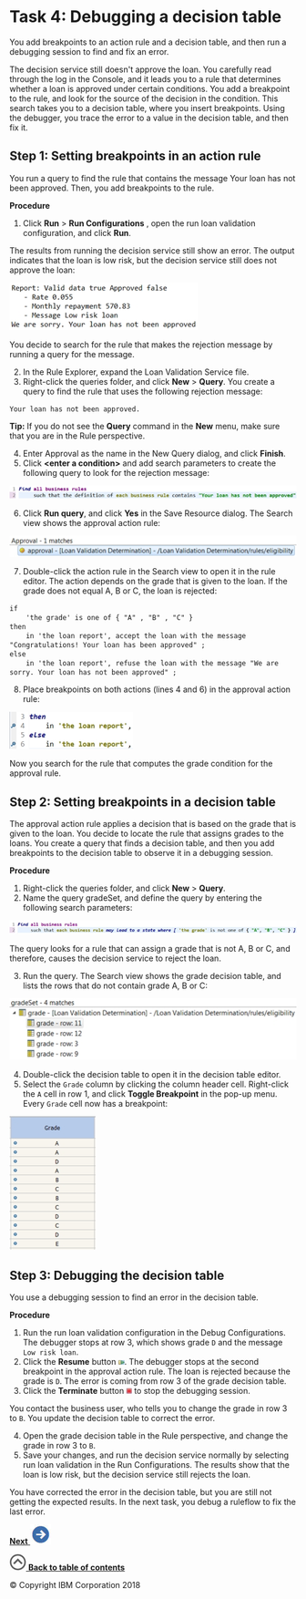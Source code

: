 # Task 4: Debugging a decision table

You add breakpoints to an action rule and a decision table, and then run a debugging session to find and fix an error.

The decision service still doesn't approve the loan. You carefully read through the log in the Console, and it leads you to a rule that determines whether a loan is approved under certain conditions. You add a breakpoint to the rule, and look for the source of the decision in the condition. This search takes you to a decision table, where you insert breakpoints. Using the debugger, you trace the error to a value in the decision table, and then fix it.

## Step 1: Setting breakpoints in an action rule

You run a query to find the rule that contains the message Your loan has not been approved. Then, you add breakpoints to the rule.

**Procedure**
1.   Click **Run** \> **Run Configurations** , open the run loan validation configuration, and click **Run**. 

The results from running the decision service still show an error. The output indicates that the loan is low risk, but the decision service still does not approve the loan:

![Image shows the results.](../tut_cloud_rd_debug_ghimages/scrn_debug_results.jpg)

You decide to search for the rule that makes the rejection message by running a query for the message.

2.   In the Rule Explorer, expand the Loan Validation Service file. 
3.   Right-click the queries folder, and click **New** \> **Query**. You create a query to find the rule that uses the following rejection message:

    Your loan has not been approved.

**Tip:** If you do not see the **Query** command in the **New** menu, make sure that you are in the Rule perspective.

4.   Enter Approval as the name in the New Query dialog, and click **Finish**. 
5.   Click **<enter a condition\>** and add search parameters to create the following query to look for the rejection message: 

![Image shows the approval query.](../tut_cloud_rd_debug_ghimages/scrn_debug_qapproval.jpg)

6.   Click **Run query**, and click **Yes** in the Save Resource dialog. The Search view shows the approval action rule:

![Image shows the approval query results.](../tut_cloud_rd_debug_ghimages/scrn_debug_result2.jpg)

7.   Double-click the action rule in the Search view to open it in the rule editor. The action depends on the grade that is given to the loan. If the grade does not equal A, B or C, the loan is rejected:

    
    if 
        'the grade' is one of { "A" , "B" , "C" } 
    then 
        in 'the loan report', accept the loan with the message "Congratulations! Your loan has been approved" ;
    else 
        in 'the loan report', refuse the loan with the message "We are sorry. Your loan has not been approved" ;
    
    

8.   Place breakpoints on both actions \(lines 4 and 6\) in the approval action rule: 

![Image shows the breakpoints in the approval rule.](../tut_cloud_rd_debug_ghimages/scrn_debug_bprule.jpg)

Now you search for the rule that computes the grade condition for the approval rule.


## Step 2: Setting breakpoints in a decision table

The approval action rule applies a decision that is based on the grade that is given to the loan. You decide to locate the rule that assigns grades to the loans. You create a query that finds a decision table, and then you add breakpoints to the decision table to observe it in a debugging session.

**Procedure**
1.   Right-click the queries folder, and click **New** \> **Query**. 
2.   Name the query gradeSet, and define the query by entering the following search parameters: 

![Image shows the conditions for the grade query.](../tut_cloud_rd_debug_ghimages/scrn_debug_querygrade.jpg)

The query looks for a rule that can assign a grade that is not A, B or C, and therefore, causes the decision service to reject the loan.

3.   Run the query. The Search view shows the grade decision table, and lists the rows that do not contain grade A, B or C:

![Image shows the results of the grade query.](../tut_cloud_rd_debug_ghimages/scrn_debug_results3.jpg)

4.   Double-click the decision table to open it in the decision table editor. 
5.   Select the `Grade` column by clicking the column header cell. Right-click the `A` cell in row 1, and click **Toggle Breakpoint** in the pop-up menu. Every `Grade` cell now has a breakpoint:

![Image shows the breakpoints in the table.](../tut_cloud_rd_debug_ghimages/scrn_debug_bptable.jpg)


## Step 3: Debugging the decision table

You use a debugging session to find an error in the decision table.

**Procedure**
1.   Run the run loan validation configuration in the Debug Configurations. The debugger stops at row 3, which shows grade `D` and the message `Low risk loan`.
2.   Click the **Resume** button ![""](../tut_cloud_rd_debug_ghimages/icon_debug_resume.jpg). The debugger stops at the second breakpoint in the approval action rule. The loan is rejected because the grade is `D`. The error is coming from row 3 of the grade decision table.
3.   Click the **Terminate** button ![""](../tut_cloud_rd_debug_ghimages/icon_debub_stop.jpg) to stop the debugging session. 

You contact the business user, who tells you to change the grade in row 3 to `B`. You update the decision table to correct the error.

4.   Open the grade decision table in the Rule perspective, and change the grade in row 3 to `B`. 
5.   Save your changes, and run the decision service normally by selecting run loan validation in the Run Configurations. The results show that the loan is low risk, but the decision service still rejects the loan.

You have corrected the error in the decision table, but you are still not getting the expected results. In the next task, you debug a ruleflow to fix the last error.

[**Next** ![""](../tut_cloud_rd_debug_ghimages/next.jpg)](../tut_cloud_rd_debug_ghtopics/tut_cloud_rddebug_ruleflow_lsn.md)

[![""](../tut_cloud_rd_debug_ghimages/home.jpg) **Back to table of contents**](../README.md)

© Copyright IBM Corporation 2018

